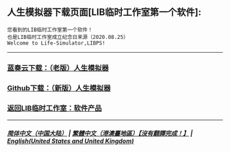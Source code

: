 ## 人生模拟器下载页面[LIB临时工作室第一个软件]:

 ```
您看到的LIB临时工作室第一个软件！
也是LIB临时工作室成立纪念日来源（2020.08.25）
Welcome to Life-Simulator,LIBPS!
```
------------
### [蓝奏云下载：（老版）人生模拟器](https://mixiaozai.lanzoum.com/Life-Simulator)
### [Github下载：（新版）人生模拟器](Life-Simulator.exe)
### [返回LIB临时工作室：软件产品](https://libps.github.io/Software)
------------
##### [简体中文（中国大陆）](Life_Simulator) | [繁體中文（港澳臺地區）【沒有翻譯完成！】](tc/Life_Simulator) | **[English(United States and United Kingdom)](en/Life_Simulator)**




